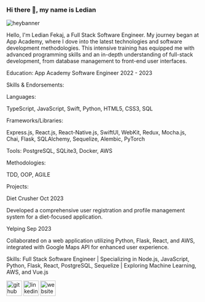 ### Hi there 👋, my name is Ledian
![heybanner](https://github.com/stroud91/stroud91/assets/119982061/d5ad5e43-605e-4438-b547-687ee9c4219b)



Hello, I'm Ledian Fekaj, a Full Stack Software Engineer. My journey began at App Academy, where I dove into the latest technologies and software development methodologies. This intensive training has equipped me with advanced programming skills and an in-depth understanding of full-stack development, from database management to front-end user interfaces.


Education: App Academy Software Engineer 2022 - 2023

Skills & Endorsements:

Languages:

TypeScript, JavaScript, Swift, Python, HTML5, CSS3, SQL

Frameworks/Libraries:

Express.js, React.js, React-Native.js, SwiftUI, WebKit, Redux, Mocha.js, Chai, Flask, SQLAlchemy, Sequelize, Alembic, PyTorch

Tools: PostgreSQL, SQLite3, Docker, AWS

Methodologies:

TDD, OOP, AGILE

Projects:

Diet Crusher Oct 2023

Developed a comprehensive user registration and profile management system for a diet-focused application.

Yelping Sep 2023

Collaborated on a web application utilizing Python, Flask, React, and AWS, integrated with Google Maps API for enhanced user experience.

Skills: Full Stack Software Engineer | Specializing in Node.js, JavaScript, Python, Flask, React, PostgreSQL, Sequelize | Exploring Machine Learning, AWS, and Vue.js




[<img src='https://cdn.jsdelivr.net/npm/simple-icons@3.0.1/icons/github.svg' alt='github' height='40'>](https://github.com/stroud91)  [<img src='https://cdn.jsdelivr.net/npm/simple-icons@3.0.1/icons/linkedin.svg' alt='linkedin' height='40'>](https://www.linkedin.com/in/https://www.linkedin.com/in/ledian-f-47b586143//)  [<img src='https://cdn.jsdelivr.net/npm/simple-icons@3.0.1/icons/icloud.svg' alt='website' height='40'>](stroud91.github.io)  

